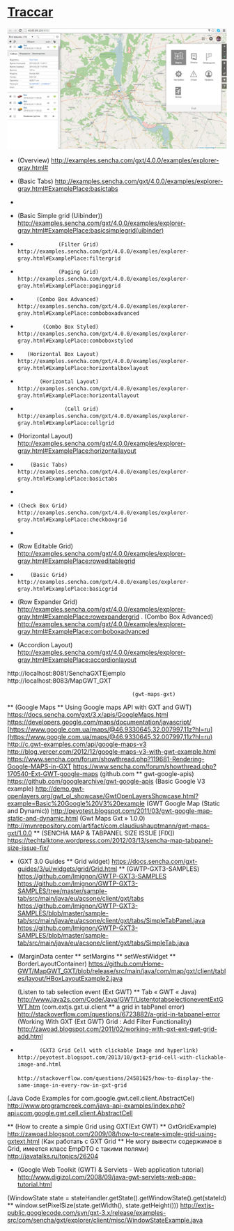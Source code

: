# [Traccar](http://40.85.89.103:8082/?locale=ru)

![interface1.1.jpg](interface1.1.jpg)



* (Overview) http://examples.sencha.com/gxt/4.0.0/examples/explorer-gray.html#

* (Basic Tabs) http://examples.sencha.com/gxt/4.0.0/examples/explorer-gray.html#ExamplePlace:basictabs
*
* (Basic Simple grid (Uibinder)) http://examples.sencha.com/gxt/4.0.0/examples/explorer-gray.html#ExamplePlace:basicsimplegrid(uibinder)
*                  (Filter Grid) http://examples.sencha.com/gxt/4.0.0/examples/explorer-gray.html#ExamplePlace:filtergrid
*                  (Paging Grid) http://examples.sencha.com/gxt/4.0.0/examples/explorer-gray.html#ExamplePlace:paginggrid
*           (Combo Box Advanced) http://examples.sencha.com/gxt/4.0.0/examples/explorer-gray.html#ExamplePlace:comboboxadvanced
*             (Combo Box Styled) http://examples.sencha.com/gxt/4.0.0/examples/explorer-gray.html#ExamplePlace:comboboxstyled
*        (Horizontal Box Layout) http://examples.sencha.com/gxt/4.0.0/examples/explorer-gray.html#ExamplePlace:horizontalboxlayout
*            (Horizontal Layout) http://examples.sencha.com/gxt/4.0.0/examples/explorer-gray.html#ExamplePlace:horizontallayout
*                    (Cell Grid) http://examples.sencha.com/gxt/4.0.0/examples/explorer-gray.html#ExamplePlace:cellgrid
*  (Horizontal Layout) http://examples.sencha.com/gxt/4.0.0/examples/explorer-gray.html#ExamplePlace:horizontallayout
*         (Basic Tabs) http://examples.sencha.com/gxt/4.0.0/examples/explorer-gray.html#ExamplePlace:basictabs
* 
*     (Check Box Grid) http://examples.sencha.com/gxt/4.0.0/examples/explorer-gray.html#ExamplePlace:checkboxgrid
*
*  (Row Editable Grid) http://examples.sencha.com/gxt/4.0.0/examples/explorer-gray.html#ExamplePlace:roweditablegrid
*         (Basic Grid) http://examples.sencha.com/gxt/4.0.0/examples/explorer-gray.html#ExamplePlace:basicgrid
*  (Row Expander Grid) http://examples.sencha.com/gxt/4.0.0/examples/explorer-gray.html#ExamplePlace:rowexpandergrid
. (Combo Box Advanced) http://examples.sencha.com/gxt/4.0.0/examples/explorer-gray.html#ExamplePlace:comboboxadvanced
*   (Accordion Layout) http://examples.sencha.com/gxt/4.0.0/examples/explorer-gray.html#ExamplePlace:accordionlayout


http://localhost:8081/SenchaGXTEjemplo
http://localhost:8083/MapGWT_GXT

                                            (gwt-maps-gxt)
** (Google Maps ** Using Google maps API with GXT and GWT) https://docs.sencha.com/gxt/3.x/apis/GoogleMaps.html
                                                           https://developers.google.com/maps/documentation/javascript/
                                                           [https://www.google.com.ua/maps/@46.9330645,32.007997,11z?hl=ru](https://www.google.com.ua/maps/@46.9330645,32.007997,11z?hl=ru)
                                                           http://c.gwt-examples.com/api/google-maps-v3
                                                           http://blog.vercer.com/2012/12/google-maps-v3-with-gwt-example.html
                                                           https://www.sencha.com/forum/showthread.php?119681-Rendering-Google-MAPS-in-GXT
                                                           https://www.sencha.com/forum/showthread.php?170540-Ext-GWT-google-maps
                           (github.com ** gwt-google-apis) https://github.com/googlearchive/gwt-google-apis
                                 (Basic Google V3 example) http://demo.gwt-openlayers.org/gwt_ol_showcase/GwtOpenLayersShowcase.html?example=Basic%20Google%20V3%20example
                     (GWT Google Map (Static and Dynamic)) http://peyotest.blogspot.com/2011/03/gwt-google-map-static-and-dynamic.html
                                    (Gwt Maps Gxt » 1.0.0) http://mvnrepository.com/artifact/com.claudiushauptmann/gwt-maps-gxt/1.0.0
**                (SENCHA MAP & TABPANEL SIZE ISSUE [FIX]) https://techtalktone.wordpress.com/2012/03/13/sencha-map-tabpanel-size-issue-fix/

*  (GXT 3.0 Guides ** Grid widget) https://docs.sencha.com/gxt-guides/3/ui/widgets/grid/Grid.html
** (GWTP-GXT3-SAMPLES) https://github.com/lmignon/GWTP-GXT3-SAMPLES
                       https://github.com/lmignon/GWTP-GXT3-SAMPLES/tree/master/sample-tab/src/main/java/eu/acsone/client/gxt/tabs
                       https://github.com/lmignon/GWTP-GXT3-SAMPLES/blob/master/sample-tab/src/main/java/eu/acsone/client/gxt/tabs/SimpleTabPanel.java
                       https://github.com/lmignon/GWTP-GXT3-SAMPLES/blob/master/sample-tab/src/main/java/eu/acsone/client/gxt/tabs/SimpleTab.java

* (MarginData center ** setMargins ** setWestWidget ** BorderLayoutContainer) https://github.com/Home-GWT/MapGWT_GXT/blob/release/src/main/java/com/map/gxt/client/tables/layout/HBoxLayoutExample2.java

   (Listen to tab selection event (Ext GWT) ** Tab « GWT « Java) http://www.java2s.com/Code/Java/GWT/ListentotabselectioneventExtGWT.htm
           (com.extjs.gxt.ui.client ** a grid in tabPanel error) http://stackoverflow.com/questions/6723882/a-grid-in-tabpanel-error
    (Working With GXT (Ext GWT) Grid : Add Filter Functionality) http://zawoad.blogspot.com/2011/02/working-with-gxt-ext-gwt-grid-add.html
*            (GXT3 Grid Cell with clickable Image and hyperlink) http://peyotest.blogspot.com/2013/10/gxt3-grid-cell-with-clickable-image-and.html
                                                                 http://stackoverflow.com/questions/24581625/how-to-display-the-same-image-in-every-row-in-gxt-grid
 (Java Code Examples for com.google.gwt.cell.client.AbstractCel) http://www.programcreek.com/java-api-examples/index.php?api=com.google.gwt.cell.client.AbstractCell
 
** (How to create a simple Grid using GXT(Ext GWT) ** GxtGridExample) http://zawoad.blogspot.com/2009/08/how-to-create-simple-grid-using-gxtext.html
(Как работать с GXT Grid ** Не могу вывести содержимое в Grid, имеется класс EmpDTO с такими полями) http://javatalks.ru/topics/26204

* (Google Web Toolkit (GWT) & Servlets - Web application tutorial) http://www.digizol.com/2008/09/java-gwt-servlets-web-app-tutorial.html

(WindowState state = stateHandler.getState().getWindowState().get(stateId) ** window.setPixelSize(state.getWidth(), state.getHeight())) http://extjs-public.googlecode.com/svn/gxt-3.x/release/examples-src/com/sencha/gxt/explorer/client/misc/WindowStateExample.java
